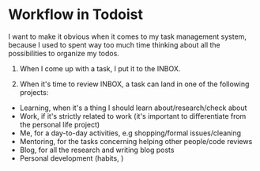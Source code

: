 # Workflow in Todoist

I want to make it obvious when it comes to my task management system, because I used to spent way too much time thinking about all the possibilities to organize my todos.

1. When I come up with a task, I put it to the INBOX.

2. When it's time to review INBOX, a task can land in one of the following projects:

- Learning, when it's a thing I should learn about/research/check about
- Work, if it's strictly related to work (it's important to differentiate from the personal life project)
- Me, for a day-to-day activities, e.g shopping/formal issues/cleaning
- Mentoring, for the tasks concerning helping other people/code reviews
- Blog, for all the research and writing blog posts
- Personal development (habits, )


